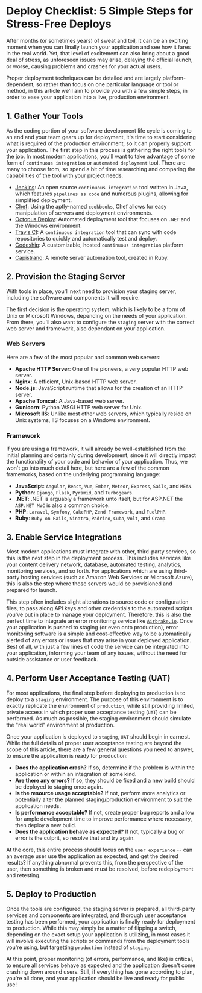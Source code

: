 # Deploy Checklist: 5 Simple Steps for Stress-Free Deploys

After months (or sometimes years) of sweat and toil, it can be an exciting moment when you can finally launch your application and see how it fares in the real world.  Yet, that level of excitement can also bring about a good deal of stress, as unforeseen issues may arise, delaying the official launch, or worse, causing problems and crashes for your actual users.

Proper deployment techniques can be detailed and are largely platform-dependent, so rather than focus on one particular language or tool or method, in this article we'll aim to provide you with a few simple steps, in order to ease your application into a live, production environment.

## 1. Gather Your Tools

As the coding portion of your software development life cycle is coming to an end and your team gears up for deployment, it's time to start considering what is required of the production environment, so it can properly support your application.  The first step in this process is gathering the right tools for the job.  In most modern applications, you'll want to take advantage of some form of `continuous integration` or `automated deployment` tool.  There are many to choose from, so spend a bit of time researching and comparing the capabilities of the tool with your project needs.

- [Jenkins](https://jenkins.io): An open source `continuous integration` tool written in Java, which features `pipelines as code` and numerous plugins, allowing for simplified deployment.
- [Chef](https://www.chef.io/): Using the aptly-named `cookbooks`, Chef allows for easy manipulation of servers and deployment environments.
- [Octopus Deploy](https://octopus.com/): Automated deployment tool that focuses on `.NET` and the Windows environment.
- [Travis CI](https://travis-ci.org/): A `continuous integration` tool that can sync with code repositories to quickly and automatically test and deploy.
- [Codeship](https://codeship.com/): A customizable, hosted `continuous integration` platform service.
- [Capistrano](http://capistranorb.com/): A remote server automation tool, created in Ruby.

## 2. Provision the Staging Server

With tools in place, you'll next need to provision your staging server, including the software and components it will require.

The first decision is the operating system, which is likely to be a form of Unix or Microsoft Windows, depending on the needs of your application.  From there, you'll also want to configure the `staging` server with the correct web server and framework, also dependant on your application.

### Web Servers

Here are a few of the most popular and common web servers:

- **Apache HTTP Server**: One of the pioneers, a very popular HTTP web server.
- **Nginx**: A efficient, Unix-based HTTP web server.
- **Node.js**: JavaScript runtime that allows for the creation of an HTTP server.
- **Apache Tomcat**: A Java-based web server.
- **Gunicorn**: Python WSGI HTTP web server for Unix.
- **Microsoft IIS**: Unlike most other web servers, which typically reside on Unix systems, IIS focuses on a Windows environment.

### Framework

If you are using a framework, it will already be well-established from the initial planning and certainly during development, since it will directly impact the functionality of your code and behavior of your application.  Thus, we won't go into much detail here, but here are a few of the common frameworks, based on the underlying programming language:

- **JavaScript**: `Angular`, `React`, `Vue`, `Ember`, `Meteor`, `Express`, `Sails`, and `MEAN`.
- **Python**: `Django`, `Flask`, `Pyramid`, and `Turbogears`.
- **.NET**: .NET is arguably a framework unto itself, but for ASP.NET the `ASP.NET MVC` is also a common choice.
- **PHP**: `Laravel`, `Symfony`, `CakePHP`, `Zend Framework`, and `FuelPHP`.
- **Ruby**: `Ruby on Rails`, `Sinatra`, `Padrino`, `Cuba`, `Volt`, and `Cramp`.

## 3. Enable Service Integrations

Most modern applications must integrate with other, third-party services, so this is the next step in the deployment process.  This includes services like your content delivery network, database, automated testing, analytics, monitoring services, and so forth.  For applications which are using third-party hosting services (such as Amazon Web Services or Microsoft Azure), this is also the step where those servers would be provisioned and prepared for launch.

This step often includes slight alterations to source code or configuration files, to pass along API keys and other credentials to the automated scripts you've put in place to manage your deployment.  Therefore, this is also the perfect time to integrate an error monitoring service like [`Airbrake.io`](https://airbrake.io/).  Once your application is pushed to staging (or even onto production), error monitoring software is a simple and cost-effective way to be automatically alerted of any errors or issues that may arise in your deployed application.  Best of all, with just a few lines of code the service can be integrated into your application, informing your team of any issues, without the need for outside assistance or user feedback.

## 4. Perform User Acceptance Testing (UAT)

For most applications, the final step before deploying to production is to deploy to a `staging` environment.  The purpose of this environment is to exactly replicate the environment of `production`, while still providing limited, private access in which proper user acceptance testing (`UAT`) can be performed.  As much as possible, the staging environment should simulate the "real world" environment of production.

Once your application is deployed to `staging`, `UAT` should begin in earnest.  While the full details of proper user acceptance testing are beyond the scope of this article, there are a few general questions you need to answer, to ensure the application is ready for production:

- **Does the application crash?**  If so, determine if the problem is within the application or within an integration of some kind.
- **Are there any errors?**  If so, they should be fixed and a new build should be deployed to staging once again.
- **Is the resource usage acceptable?**  If not, perform more analytics or potentially alter the planned staging/production environment to suit the application needs.
- **Is performance acceptable?**  If not, create proper bug reports and allow for ample development time to improve performance where necessary, then deploy a new build.
- **Does the application behave as expected?**  If not, typically a bug or error is the culprit, so resolve that and try again.

At the core, this entire process should focus on the `user experience` -- can an average user use the application as expected, and get the desired results?  If anything abnormal prevents this, from the perspective of the user, then something is broken and must be resolved, before redeployment and retesting.

## 5. Deploy to Production

Once the tools are configured, the staging server is prepared, all third-party services and components are integrated, and thorough user acceptance testing has been performed, your application is finally ready for deployment to production.  While this may simply be a matter of flipping a switch, depending on the exact setup your application is utilizing, in most cases it will involve executing the scripts or commands from the deployment tools you're using, but targetting `production` instead of `staging`.

At this point, proper monitoring (of errors, performance, and like) is critical, to ensure all services behave as expected and the application doesn't come crashing down around users.  Still, if everything has gone according to plan, you're all done, and your application should be live and ready for public use!